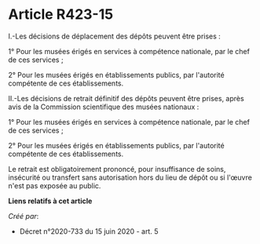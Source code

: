 # Article R423-15

I.-Les décisions de déplacement des dépôts peuvent être prises :

1° Pour les musées érigés en services à compétence nationale, par le chef de ces services ;

2° Pour les musées érigés en établissements publics, par l'autorité compétente de ces établissements.

II.-Les décisions de retrait définitif des dépôts peuvent être prises, après avis de la Commission scientifique des musées
nationaux :

1° Pour les musées érigés en services à compétence nationale, par le chef de ces services ;

2° Pour les musées érigés en établissements publics, par l'autorité compétente de ces établissements.

Le retrait est obligatoirement prononcé, pour insuffisance de soins, insécurité ou transfert sans autorisation hors du lieu
de dépôt ou si l'œuvre n'est pas exposée au public.

**Liens relatifs à cet article**

_Créé par_:

  - Décret n°2020-733 du 15 juin 2020 - art. 5
